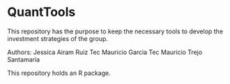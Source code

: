 # QuantTools
This repository has the purpose to keep the necessary tools to develop the investment strategies of the group.

Authors:
Jessica Airam Ruiz Tec
Mauricio Garcia Tec
Mauricio Trejo Santamaria

This repository holds an R package.